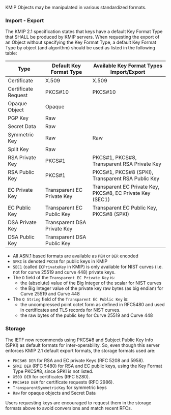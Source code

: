 KMIP Objects may be manipulated in various standardized formats.

### Import - Export

The KMIP 2.1 specification states that keys have a default Key Format Type that SHALL be produced by KMIP servers.
When requesting the export of an Object without specifying the Key Format Type, a default Key Format Type by object
(and algorithm) should be used as listed in the following table:

| Type                | Default Key Format Type     | Available Key Format Types Import/Export                  |
|---------------------|-----------------------------|-----------------------------------------------------------|
| Certificate         | X.509                       | X.509                                                     |
| Certificate Request | PKCS#10                     | PKCS#10                                                   |
| Opaque Object       | Opaque                      |                                                           |
| PGP Key             | Raw                         |                                                           |
| Secret Data         | Raw                         |                                                           |
| Symmetric Key       | Raw                         | Raw                                                       |
| Split Key           | Raw                         |                                                           |
| RSA Private Key     | PKCS#1                      | PKCS#1, PKCS#8, Transparent RSA Private Key               |
| RSA Public Key      | PKCS#1                      | PKCS#1, PKCS#8 (SPKI), Transparent RSA Public Key         |
| EC Private Key      | Transparent EC Private Key  | Transparent EC Private Key, PKCS#8, EC Private Key (SEC1) |
| EC Public Key       | Transparent EC Public Key   | Transparent EC Public Key, PKCS#8 (SPKI)                  |
| DSA Private Key     | Transparent DSA Private Key |                                                           |
| DSA Public Key      | Transparent DSA Public Key  |                                                           |

- All ASN.1 based formats are available as `PEM` or `DER` encoded
- `SPKI` is denoted `PKCS8` for public keys in KMIP
- `SEC1` (called `ECPrivateKey` in KMIP) is only available for NIST curves (i.e. not for curve 25519 and curve 448)
  private keys.
- The `D` field of the `Transparent EC Private Key` is:
  - the (absolute) value of the Big Integer of the scalar for NIST curves
  - the Big Integer value of the private key raw bytes (as big endian) for Curve 25519 and Curve 448
- The `Q String` field of the `Transparent EC Public Key` is:
  - the uncompressed point octet form as defined in RFC5480 and used in certificates and TLS records for NIST curves.
  - the raw bytes of the public key for Curve 25519 and Curve 448

### Storage

The IETF now recommends using PKCS#8 and Subject Public Key Info (SPKI) as default formats for inter-operability.
So, even though this server enforces KMIP 2.1 default export formats, the storage formats used are:

- `PKCS#8 DER` for RSA and EC private Keys (RFC 5208 and 5958).
- `SPKI DER` (RFC 5480) for RSA and EC public keys, using the Key Format Type PKCS#8, since SPKI is not listed.
- `X509 DER` for certificates (RFC 5280).
- `PKCS#10 DER` for certificate requests (RFC 2986).
- `TransparentSymmetricKey` for symmetric keys
- `Raw` for opaque objects and Secret Data

Users requesting keys are encouraged to request them in the storage formats above to avoid conversions and match recent
RFCs.

